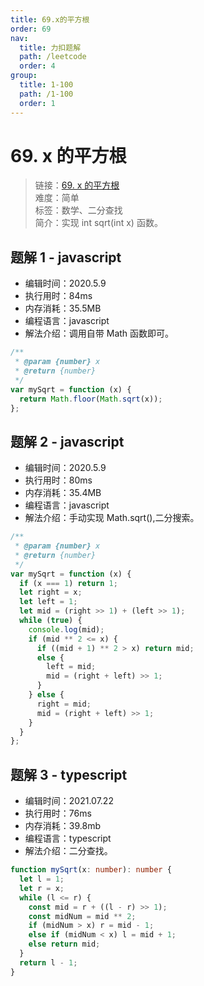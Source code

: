 ```yaml
---
title: 69.x的平方根
order: 69
nav:
  title: 力扣题解
  path: /leetcode
  order: 4
group:
  title: 1-100
  path: /1-100
  order: 1
---
```


# 69. x 的平方根

> 链接：[69. x 的平方根](https://leetcode-cn.com/problems/sqrtx/)  
> 难度：简单  
> 标签：数学、二分查找  
> 简介：实现 int sqrt(int x) 函数。

## 题解 1 - javascript

- 编辑时间：2020.5.9
- 执行用时：84ms
- 内存消耗：35.5MB
- 编程语言：javascript
- 解法介绍：调用自带 Math 函数即可。

```javascript
/**
 * @param {number} x
 * @return {number}
 */
var mySqrt = function (x) {
  return Math.floor(Math.sqrt(x));
};
```

## 题解 2 - javascript

- 编辑时间：2020.5.9
- 执行用时：80ms
- 内存消耗：35.4MB
- 编程语言：javascript
- 解法介绍：手动实现 Math.sqrt(),二分搜索。

```javascript
/**
 * @param {number} x
 * @return {number}
 */
var mySqrt = function (x) {
  if (x === 1) return 1;
  let right = x;
  let left = 1;
  let mid = (right >> 1) + (left >> 1);
  while (true) {
    console.log(mid);
    if (mid ** 2 <= x) {
      if ((mid + 1) ** 2 > x) return mid;
      else {
        left = mid;
        mid = (right + left) >> 1;
      }
    } else {
      right = mid;
      mid = (right + left) >> 1;
    }
  }
};
```

## 题解 3 - typescript

- 编辑时间：2021.07.22
- 执行用时：76ms
- 内存消耗：39.8mb
- 编程语言：typescript
- 解法介绍：二分查找。

```typescript
function mySqrt(x: number): number {
  let l = 1;
  let r = x;
  while (l <= r) {
    const mid = r + ((l - r) >> 1);
    const midNum = mid ** 2;
    if (midNum > x) r = mid - 1;
    else if (midNum < x) l = mid + 1;
    else return mid;
  }
  return l - 1;
}
```
